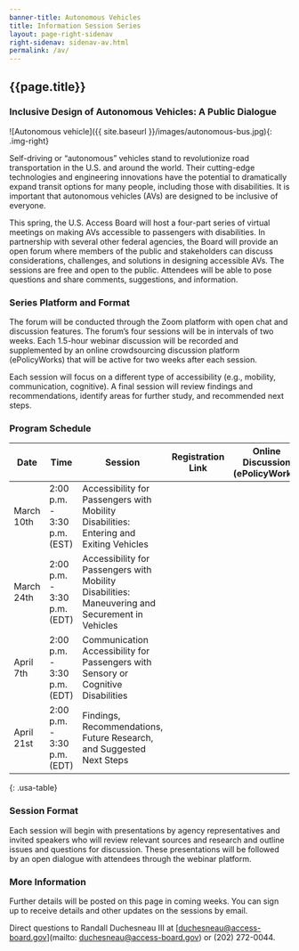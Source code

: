 ```yaml
---
banner-title: Autonomous Vehicles
title: Information Session Series
layout: page-right-sidenav
right-sidenav: sidenav-av.html
permalink: /av/
---
```

## {{page.title}}

### Inclusive Design of Autonomous Vehicles:  A Public Dialogue 

![Autonomous vehicle]({{ site.baseurl }}/images/autonomous-bus.jpg){: .img-right}

Self-driving or “autonomous” vehicles stand to revolutionize road transportation in the U.S. and around the world. Their cutting-edge technologies and engineering innovations have the potential to dramatically expand transit options for many people, including those with disabilities. It is important that autonomous vehicles (AVs) are designed to be inclusive of everyone.   

This spring, the U.S. Access Board will host a four-part series of virtual meetings on making AVs accessible to passengers with disabilities. In partnership with several other federal agencies, the Board will provide an open forum where members of the public and stakeholders can discuss considerations, challenges, and solutions in designing accessible AVs. The sessions are free and open to the public. Attendees will be able to pose questions and share comments, suggestions, and information. 

### Series Platform and Format 

The forum will be conducted through the Zoom platform with open chat and discussion features. The forum’s four sessions will be in intervals of two weeks. Each 1.5-hour webinar discussion will be recorded and supplemented by an online crowdsourcing discussion platform (ePolicyWorks) that will be active for two weeks after each session. 

Each session will focus on a different type of accessibility (e.g., mobility, communication, cognitive).  A final session will review findings and recommendations, identify areas for further study, and recommended next steps.

### Program Schedule

|  Date |  Time |  Session |  Registration Link | Online Discussion \(ePolicyWorks\) |  Materials |
|---|---|---|---|---|---|
|  March 10th | 2:00 p.m. - 3:30 p.m. (EST) | Accessibility for Passengers with Mobility Disabilities: Entering and Exiting Vehicles |  |  |  |
|  March 24th | 2:00 p.m. - 3:30 p.m. (EDT) | Accessibility for Passengers with Mobility Disabilities: Maneuvering and Securement in Vehicles |  |  |  |
|  April 7th  | 2:00 p.m. - 3:30 p.m. (EDT) | Communication Accessibility for Passengers with Sensory or Cognitive Disabilities |  |  |  |
|  April 21st | 2:00 p.m. - 3:30 p.m. (EDT) | Findings, Recommendations, Future Research, and Suggested Next Steps |  |  |  |
{: .usa-table}


### Session Format 

Each session will begin with presentations by agency representatives and invited speakers who will review relevant sources and research and outline issues and questions for discussion. These presentations will be followed by an open dialogue with attendees through the webinar platform. 

### More Information 

Further details will be posted on this page in coming weeks. You can sign up to receive details and other updates on the sessions by email.   

Direct questions to Randall Duchesneau III at [duchesneau@access-board.gov](mailto: duchesneau@access-board.gov) or (202) 272-0044. 
